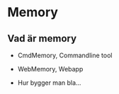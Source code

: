 # Memory 

## Vad är memory

* CmdMemory, Commandline tool
* WebMemory, Webapp  

* Hur bygger man
 bla...
